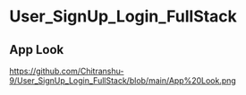 # User_SignUp_Login_FullStack

## App Look
https://github.com/Chitranshu-9/User_SignUp_Login_FullStack/blob/main/App%20Look.png
